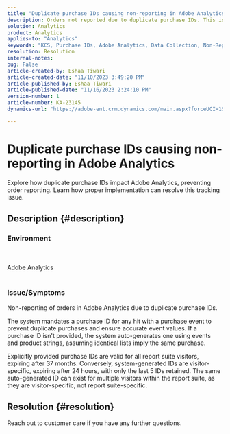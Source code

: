 ```yaml
---
title: "Duplicate purchase IDs causing non-reporting in Adobe Analytics"
description: Orders not reported due to duplicate purchase IDs. This issue occurs as these IDs are not transmitted in the implementation.
solution: Analytics
product: Analytics
applies-to: "Analytics"
keywords: "KCS, Purchase IDs, Adobe Analytics, Data Collection, Non-Reporting, FAQ"
resolution: Resolution
internal-notes: 
bug: False
article-created-by: Eshaa Tiwari
article-created-date: "11/10/2023 3:49:20 PM"
article-published-by: Eshaa Tiwari
article-published-date: "11/16/2023 2:24:10 PM"
version-number: 1
article-number: KA-23145
dynamics-url: "https://adobe-ent.crm.dynamics.com/main.aspx?forceUCI=1&pagetype=entityrecord&etn=knowledgearticle&id=e5ef35b0-e07f-ee11-8179-6045bd006149"

---
```

# Duplicate purchase IDs causing non-reporting in Adobe Analytics


Explore how duplicate purchase IDs impact Adobe Analytics, preventing order reporting. Learn how proper implementation can resolve this tracking issue.

## Description {#description}


### Environment
<br><br>Adobe Analytics<br><br>
### <b>Issue/Symptoms</b>

Non-reporting of orders in Adobe Analytics due to duplicate purchase IDs.

The system mandates a purchase ID for any hit with a purchase event to prevent duplicate purchases and ensure accurate event values. If a purchase ID isn't provided, the system auto-generates one using events and product strings, assuming identical lists imply the same purchase.

Explicitly provided purchase IDs are valid for all report suite visitors, expiring after 37 months. Conversely, system-generated IDs are visitor-specific, expiring after 24 hours, with only the last 5 IDs retained. The same auto-generated ID can exist for multiple visitors within the report suite, as they are visitor-specific, not report suite-specific.


## Resolution {#resolution}


Reach out to customer care if you have any further questions.
